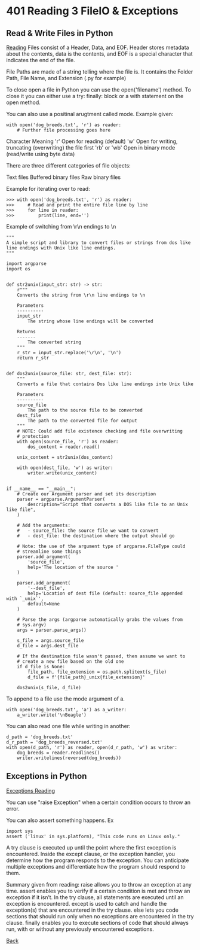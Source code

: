 # 401 Reading 3 FileIO & Exceptions

## Read & Write Files in Python 
[Reading](https://realpython.com/read-write-files-python/)
Files consist of a Header, Data, and EOF. Header stores metadata about the contents, data is the contents, and EOF is a special character that indicates the end of the file.

File Paths are made of a string telling where the file is. It contains the Folder Path, File Name, and Extension (.py for example)

To close open a file in Python you can use the open('filename') method. To close it you can either use a try: finally: block or a with statement on the open method.

You can also use a positinal arugtment called mode. Example given:
```
with open('dog_breeds.txt', 'r') as reader:
    # Further file processing goes here
```

Character	Meaning
'r'	Open for reading (default)
'w'	Open for writing, truncating (overwriting) the file first
'rb' or 'wb'	Open in binary mode (read/write using byte data)

There are three different categories of file objects:

Text files
Buffered binary files
Raw binary files

Example for iterating over to read:
```
>>> with open('dog_breeds.txt', 'r') as reader:
>>>     # Read and print the entire file line by line
>>>     for line in reader:
>>>         print(line, end='')
```

Example of switching from \r\n endings to \n
```
"""
A simple script and library to convert files or strings from dos like
line endings with Unix like line endings.
"""

import argparse
import os


def str2unix(input_str: str) -> str:
    r"""
    Converts the string from \r\n line endings to \n

    Parameters
    ----------
    input_str
        The string whose line endings will be converted

    Returns
    -------
        The converted string
    """
    r_str = input_str.replace('\r\n', '\n')
    return r_str


def dos2unix(source_file: str, dest_file: str):
    """
    Converts a file that contains Dos like line endings into Unix like

    Parameters
    ----------
    source_file
        The path to the source file to be converted
    dest_file
        The path to the converted file for output
    """
    # NOTE: Could add file existence checking and file overwriting
    # protection
    with open(source_file, 'r') as reader:
        dos_content = reader.read()

    unix_content = str2unix(dos_content)

    with open(dest_file, 'w') as writer:
        writer.write(unix_content)


if __name__ == "__main__":
    # Create our Argument parser and set its description
    parser = argparse.ArgumentParser(
        description="Script that converts a DOS like file to an Unix like file",
    )

    # Add the arguments:
    #   - source_file: the source file we want to convert
    #   - dest_file: the destination where the output should go

    # Note: the use of the argument type of argparse.FileType could
    # streamline some things
    parser.add_argument(
        'source_file',
        help='The location of the source '
    )

    parser.add_argument(
        '--dest_file',
        help='Location of dest file (default: source_file appended with `_unix`',
        default=None
    )

    # Parse the args (argparse automatically grabs the values from
    # sys.argv)
    args = parser.parse_args()

    s_file = args.source_file
    d_file = args.dest_file

    # If the destination file wasn't passed, then assume we want to
    # create a new file based on the old one
    if d_file is None:
        file_path, file_extension = os.path.splitext(s_file)
        d_file = f'{file_path}_unix{file_extension}'

    dos2unix(s_file, d_file)
```
To append to a file use the mode argument of a.
```
with open('dog_breeds.txt', 'a') as a_writer:
    a_writer.write('\nBeagle')
```

You can also read one file while writing in another:
```
d_path = 'dog_breeds.txt'
d_r_path = 'dog_breeds_reversed.txt'
with open(d_path, 'r') as reader, open(d_r_path, 'w') as writer:
    dog_breeds = reader.readlines()
    writer.writelines(reversed(dog_breeds))
```


## Exceptions in Python
[Exceptions Reading](https://realpython.com/python-exceptions/)

You can use "raise Exception" when a certain condition occurs to throw an error.

You can also assert something happens. 
Ex
```
import sys
assert ('linux' in sys.platform), "This code runs on Linux only."
```

A try clause is executed up until the point where the first exception is encountered.
Inside the except clause, or the exception handler, you determine how the program responds to the exception.
You can anticipate multiple exceptions and differentiate how the program should respond to them.

Summary given from reading:
raise allows you to throw an exception at any time.
assert enables you to verify if a certain condition is met and throw an exception if it isn’t.
In the try clause, all statements are executed until an exception is encountered.
except is used to catch and handle the exception(s) that are encountered in the try clause.
else lets you code sections that should run only when no exceptions are encountered in the try clause.
finally enables you to execute sections of code that should always run, with or without any previously encountered exceptions.

[Back](README.md)